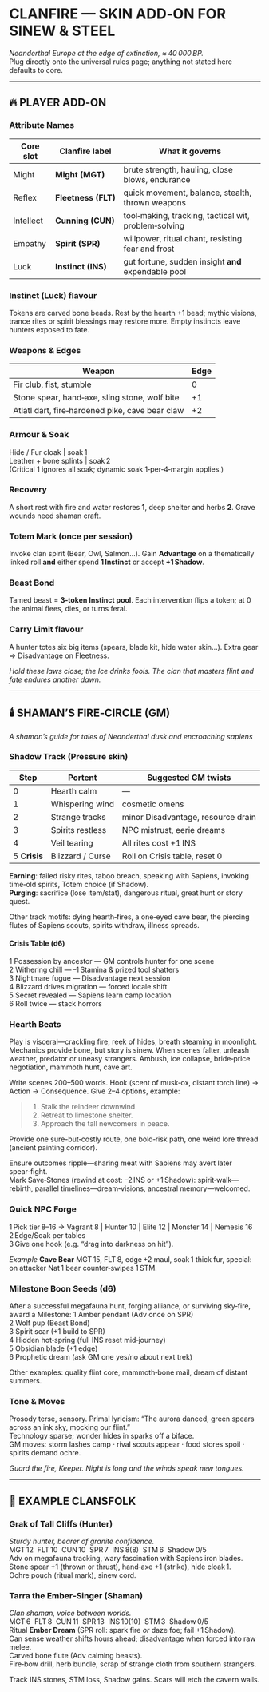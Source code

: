 # **CLANFIRE — SKIN ADD‑ON FOR SINEW & STEEL**
*Neanderthal Europe at the edge of extinction, ≈ 40 000 BP.*  
Plug directly onto the universal rules page; anything not stated here defaults to core.

---

## 🔥 PLAYER ADD‑ON

### Attribute Names
| Core slot | Clanfire label | What it governs |
|---|---|---|
| Might | **Might (MGT)** | brute strength, hauling, close blows, endurance |
| Reflex | **Fleetness (FLT)** | quick movement, balance, stealth, thrown weapons |
| Intellect | **Cunning (CUN)** | tool‑making, tracking, tactical wit, problem‑solving |
| Empathy | **Spirit (SPR)** | willpower, ritual chant, resisting fear and frost |
| Luck | **Instinct (INS)** | gut fortune, sudden insight **and** expendable pool |

### Instinct (Luck) flavour
Tokens are carved bone beads.  Rest by the hearth +1 bead; mythic visions, trance rites or spirit blessings may restore more. Empty instincts leave hunters exposed to fate.

### Weapons & Edges
| Weapon | Edge |
|---|---|
| Fir club, fist, stumble | 0 |
| Stone spear, hand‑axe, sling stone, wolf bite | +1 |
| Atlatl dart, fire‑hardened pike, cave bear claw | +2 |

### Armour & Soak
Hide / Fur cloak | soak 1  
Leather + bone splints | soak 2  
(Critical 1 ignores all soak; dynamic soak 1‑per‑4‑margin applies.)

### Recovery
A short rest with fire and water restores **1**, deep shelter and herbs **2**. Grave wounds need shaman craft.

### Totem Mark (once per session)
Invoke clan spirit (Bear, Owl, Salmon…). Gain **Advantage** on a thematically linked roll **and** either spend **1 Instinct** or accept **+1 Shadow**.

### Beast Bond
Tamed beast = **3‑token Instinct pool**. Each intervention flips a token; at 0 the animal flees, dies, or turns feral.

### Carry Limit flavour
A hunter totes six big items (spears, blade kit, hide water skin…). Extra gear ⇒ Disadvantage on Fleetness.

*Hold these laws close; the Ice drinks fools. The clan that masters flint and fate endures another dawn.*

---

## 🕯️ SHAMAN’S FIRE‑CIRCLE (GM)
*A shaman’s guide for tales of Neanderthal dusk and encroaching sapiens*

### Shadow Track (Pressure skin)
| Step | Portent | Suggested GM twists |
|--|--|--|
|0|Hearth calm|—|
|1|Whispering wind|cosmetic omens|
|2|Strange tracks|minor Disadvantage, resource drain|
|3|Spirits restless|NPC mistrust, eerie dreams|
|4|Veil tearing|All rites cost +1 INS|
|5 **Crisis**|Blizzard / Curse|Roll on Crisis table, reset 0|

**Earning**: failed risky rites, taboo breach, speaking with Sapiens, invoking time‑old spirits, Totem choice (if Shadow).  
**Purging**: sacrifice (lose item/stat), dangerous ritual, great hunt or story quest.

Other track motifs: dying hearth‑fires, a one‑eyed cave bear, the piercing flutes of Sapiens scouts, spirits withdraw, illness spreads.

#### Crisis Table (d6)
1 Possession by ancestor — GM controls hunter for one scene  
2 Withering chill — –1 Stamina & prized tool shatters  
3 Nightmare fugue — Disadvantage next session  
4 Blizzard drives migration — forced locale shift  
5 Secret revealed — Sapiens learn camp location  
6 Roll twice — stack horrors

### Hearth Beats
Play is visceral—crackling fire, reek of hides, breath steaming in moonlight. Mechanics provide bone, but story is sinew. When scenes falter, unleash weather, predator or uneasy strangers. Ambush, ice collapse, bride‑price negotiation, mammoth hunt, cave art.  

Write scenes 200–500 words. Hook (scent of musk‑ox, distant torch line) → Action → Consequence. Give 2–4 options, example:
> 1. Stalk the reindeer downwind.  
> 2. Retreat to limestone shelter.  
> 3. Approach the tall newcomers in peace.  

Provide one sure-but‑costly route, one bold‑risk path, one weird lore thread (ancient painting corridor).  

Ensure outcomes ripple—sharing meat with Sapiens may avert later spear‑fight.  
Mark Save‑Stones (rewind at cost: –2 INS or +1 Shadow): spirit‑walk—rebirth, parallel timelines—dream‑visions, ancestral memory—welcomed.

### Quick NPC Forge
1 Pick tier 8–16 → Vagrant 8 | Hunter 10 | Elite 12 | Monster 14 | Nemesis 16  
2 Edge/Soak per tables  
3 Give one hook (e.g. “drag into darkness on hit”).

_Example_ **Cave Bear** MGT 15, FLT 8, edge +2 maul, soak 1 thick fur, special: on attacker Nat 1 bear counter‑swipes 1 STM.

### Milestone Boon Seeds (d6)
After a successful megafauna hunt, forging alliance, or surviving sky‑fire, award a Milestone:
1 Amber pendant (Adv once on SPR)  
2 Wolf pup (Beast Bond)  
3 Spirit scar (+1 build to SPR)  
4 Hidden hot‑spring (full INS reset mid‑journey)  
5 Obsidian blade (+1 edge)  
6 Prophetic dream (ask GM one yes/no about next trek)

Other examples: quality flint core, mammoth‑bone mail, dream of distant summers.

### Tone & Moves
Prosody terse, sensory. Primal lyricism: “The aurora danced, green spears across an ink sky, mocking our flint.”  
Technology sparse; wonder hides in sparks off a biface.  
GM moves: storm lashes camp · rival scouts appear · food stores spoil · spirits demand ochre.  

*Guard the fire, Keeper. Night is long and the winds speak new tongues.*

---

## 👣 EXAMPLE CLANSFOLK

### Grak of Tall Cliffs (Hunter)
*Sturdy hunter, bearer of granite confidence.*  
MGT 12  FLT 10  CUN 10  SPR 7  INS 8(8)  STM 6  Shadow 0/5  
Adv on megafauna tracking, wary fascination with Sapiens iron blades.  
Stone spear +1 (thrown or thrust), hand‑axe +1 (strike), hide cloak 1.  
Ochre pouch (ritual mark), sinew cord.  

### Tarra the Ember‑Singer (Shaman)
*Clan shaman, voice between worlds.*  
MGT 6  FLT 8  CUN 11  SPR 13  INS 10(10)  STM 3  Shadow 0/5    
Ritual **Ember Dream** (SPR roll: spark fire *or* daze foe; fail +1 Shadow).    
Can sense weather shifts hours ahead; disadvantage when forced into raw melee.  
Carved bone flute (Adv calming beasts).  
Fire‑bow drill, herb bundle, scrap of strange cloth from southern strangers.  

Track INS stones, STM loss, Shadow gains.  Scars will etch the cavern walls.
